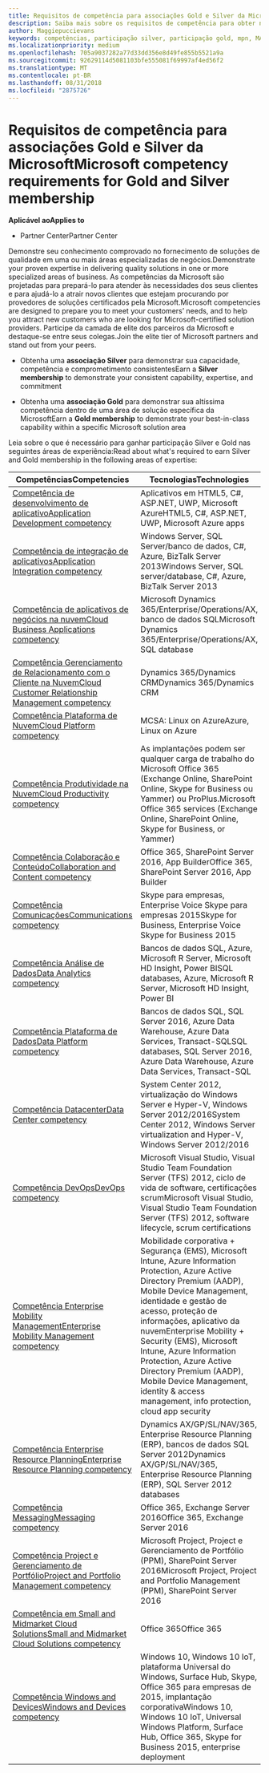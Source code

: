 ```yaml
---
title: Requisitos de competência para associações Gold e Silver da Microsoft | Partner Center
description: Saiba mais sobre os requisitos de competência para obter níveis de associação Gold e Silver.
author: Maggiepuccievans
keywords: competências, participação silver, participação gold, mpn, MAPS, habilidades, Microsoft Partner Network, associação de rede
ms.localizationpriority: medium
ms.openlocfilehash: 705a9037282a77d33dd356e8d49fe855b5521a9a
ms.sourcegitcommit: 92629114d5081103bfe555081f69997af4ed56f2
ms.translationtype: MT
ms.contentlocale: pt-BR
ms.lasthandoff: 08/31/2018
ms.locfileid: "2875726"
---
```

# <a name="microsoft-competency-requirements-for-gold-and-silver-membership"></a><span data-ttu-id="0394e-104">Requisitos de competência para associações Gold e Silver da Microsoft</span><span class="sxs-lookup"><span data-stu-id="0394e-104">Microsoft competency requirements for Gold and Silver membership</span></span>

**<span data-ttu-id="0394e-105">Aplicável ao</span><span class="sxs-lookup"><span data-stu-id="0394e-105">Applies to</span></span>**

-  <span data-ttu-id="0394e-106">Partner Center</span><span class="sxs-lookup"><span data-stu-id="0394e-106">Partner Center</span></span>

<span data-ttu-id="0394e-107">Demonstre seu conhecimento comprovado no fornecimento de soluções de qualidade em uma ou mais áreas especializadas de negócios.</span><span class="sxs-lookup"><span data-stu-id="0394e-107">Demonstrate your proven expertise in delivering quality solutions in one or more specialized areas of business.</span></span> <span data-ttu-id="0394e-108">As competências da Microsoft são projetadas para prepará-lo para atender às necessidades dos seus clientes e para ajudá-lo a atrair novos clientes que estejam procurando por provedores de soluções certificados pela Microsoft.</span><span class="sxs-lookup"><span data-stu-id="0394e-108">Microsoft competencies are designed to prepare you to meet your customers’ needs, and to help you attract new customers who are looking for Microsoft-certified solution providers.</span></span> <span data-ttu-id="0394e-109">Participe da camada de elite dos parceiros da Microsoft e destaque-se entre seus colegas.</span><span class="sxs-lookup"><span data-stu-id="0394e-109">Join the elite tier of Microsoft partners and stand out from your peers.</span></span>

- <span data-ttu-id="0394e-110">Obtenha uma **associação Silver** para demonstrar sua capacidade, competência e comprometimento consistentes</span><span class="sxs-lookup"><span data-stu-id="0394e-110">Earn a **Silver membership** to demonstrate your consistent capability, expertise, and commitment</span></span>

- <span data-ttu-id="0394e-111">Obtenha uma **associação Gold** para demonstrar sua altíssima competência dentro de uma área de solução específica da Microsoft</span><span class="sxs-lookup"><span data-stu-id="0394e-111">Earn a **Gold membership** to demonstrate your best-in-class capability within a specific Microsoft solution area</span></span>

<span data-ttu-id="0394e-112">Leia sobre o que é necessário para ganhar participação Silver e Gold nas seguintes áreas de experiência:</span><span class="sxs-lookup"><span data-stu-id="0394e-112">Read about what's required to earn Silver and Gold membership in the following areas of expertise:</span></span>


| <span data-ttu-id="0394e-113">Competências</span><span class="sxs-lookup"><span data-stu-id="0394e-113">Competencies</span></span>  | <span data-ttu-id="0394e-114">Tecnologias</span><span class="sxs-lookup"><span data-stu-id="0394e-114">Technologies</span></span> |
|   ------------------   |   -------   |
| [<span data-ttu-id="0394e-115">Competência de desenvolvimento de aplicativo</span><span class="sxs-lookup"><span data-stu-id="0394e-115">Application Development competency</span></span>](https://partner.microsoft.com/membership/application-development-competency) | <span data-ttu-id="0394e-116">Aplicativos em HTML5, C#, ASP.NET, UWP, Microsoft Azure</span><span class="sxs-lookup"><span data-stu-id="0394e-116">HTML5, C#, ASP.NET, UWP, Microsoft Azure apps</span></span> |
| [<span data-ttu-id="0394e-117">Competência de integração de aplicativos</span><span class="sxs-lookup"><span data-stu-id="0394e-117">Application Integration competency</span></span>](https://partner.microsoft.com/membership/application-integration-competency) | <span data-ttu-id="0394e-118">Windows Server, SQL Server/banco de dados, C#, Azure, BizTalk Server 2013</span><span class="sxs-lookup"><span data-stu-id="0394e-118">Windows Server, SQL server/database, C#, Azure, BizTalk Server 2013</span></span>|
| [<span data-ttu-id="0394e-119">Competência de aplicativos de negócios na nuvem</span><span class="sxs-lookup"><span data-stu-id="0394e-119">Cloud Business Applications competency</span></span>](https://partner.microsoft.com/membership/cloud-business-applications-competency)| <span data-ttu-id="0394e-120">Microsoft Dynamics 365/Enterprise/Operations/AX, banco de dados SQL</span><span class="sxs-lookup"><span data-stu-id="0394e-120">Microsoft Dynamics 365/Enterprise/Operations/AX, SQL database</span></span> |
| [<span data-ttu-id="0394e-121">Competência Gerenciamento de Relacionamento com o Cliente na Nuvem</span><span class="sxs-lookup"><span data-stu-id="0394e-121">Cloud Customer Relationship Management competency</span></span>](https://partner.microsoft.com/membership/cloud-customer-relationship-management-competency)| <span data-ttu-id="0394e-122">Dynamics 365/Dynamics CRM</span><span class="sxs-lookup"><span data-stu-id="0394e-122">Dynamics 365/Dynamics CRM</span></span> |
| [<span data-ttu-id="0394e-123">Competência Plataforma de Nuvem</span><span class="sxs-lookup"><span data-stu-id="0394e-123">Cloud Platform competency</span></span>](https://partner.microsoft.com/membership/cloud-platform-competency)| <span data-ttu-id="0394e-124">MCSA: Linux on Azure</span><span class="sxs-lookup"><span data-stu-id="0394e-124">Azure, Linux on Azure</span></span> |
| [<span data-ttu-id="0394e-125">Competência Produtividade na Nuvem</span><span class="sxs-lookup"><span data-stu-id="0394e-125">Cloud Productivity competency</span></span>](https://partner.microsoft.com/membership/cloud-productivity-competency)| <span data-ttu-id="0394e-126">As implantações podem ser qualquer carga de trabalho do Microsoft Office 365 (Exchange Online, SharePoint Online, Skype for Business ou Yammer) ou ProPlus.</span><span class="sxs-lookup"><span data-stu-id="0394e-126">Microsoft Office 365 services (Exchange Online, SharePoint Online, Skype for Business, or Yammer)</span></span>|
| [<span data-ttu-id="0394e-127">Competência Colaboração e Conteúdo</span><span class="sxs-lookup"><span data-stu-id="0394e-127">Collaboration and Content competency</span></span>](https://partner.microsoft.com/membership/collaboration-and-content-competency)| <span data-ttu-id="0394e-128">Office 365, SharePoint Server 2016, App Builder</span><span class="sxs-lookup"><span data-stu-id="0394e-128">Office 365, SharePoint Server 2016, App Builder</span></span> |
| [<span data-ttu-id="0394e-129">Competência Comunicações</span><span class="sxs-lookup"><span data-stu-id="0394e-129">Communications competency</span></span>](https://partner.microsoft.com/membership/communications-competency)| <span data-ttu-id="0394e-130">Skype para empresas, Enterprise Voice Skype para empresas 2015</span><span class="sxs-lookup"><span data-stu-id="0394e-130">Skype for Business, Enterprise Voice Skype for Business 2015</span></span> |
| [<span data-ttu-id="0394e-131">Competência Análise de Dados</span><span class="sxs-lookup"><span data-stu-id="0394e-131">Data Analytics competency</span></span>](https://partner.microsoft.com/membership/data-analytics-competency)| <span data-ttu-id="0394e-132">Bancos de dados SQL, Azure, Microsoft R Server, Microsoft HD Insight, Power BI</span><span class="sxs-lookup"><span data-stu-id="0394e-132">SQL databases, Azure, Microsoft R Server, Microsoft HD Insight, Power BI</span></span> |
| [<span data-ttu-id="0394e-133">Competência Plataforma de Dados</span><span class="sxs-lookup"><span data-stu-id="0394e-133">Data Platform competency</span></span>](https://partner.microsoft.com/membership/data-platform-competency)| <span data-ttu-id="0394e-134">Bancos de dados SQL, SQL Server 2016, Azure Data Warehouse, Azure Data Services, Transact-SQL</span><span class="sxs-lookup"><span data-stu-id="0394e-134">SQL databases, SQL Server 2016, Azure Data Warehouse, Azure Data Services, Transact-SQL</span></span> |
| [<span data-ttu-id="0394e-135">Competência Datacenter</span><span class="sxs-lookup"><span data-stu-id="0394e-135">Data Center competency</span></span>](https://partner.microsoft.com/membership/datacenter-competency)| <span data-ttu-id="0394e-136">System Center 2012, virtualização do Windows Server e Hyper-V, Windows Server 2012/2016</span><span class="sxs-lookup"><span data-stu-id="0394e-136">System Center 2012, Windows Server virtualization and Hyper-V, Windows Server 2012/2016</span></span> |
| [<span data-ttu-id="0394e-137">Competência DevOps</span><span class="sxs-lookup"><span data-stu-id="0394e-137">DevOps competency</span></span>](https://partner.microsoft.com/membership/devops-competency)| <span data-ttu-id="0394e-138">Microsoft Visual Studio, Visual Studio Team Foundation Server (TFS) 2012, ciclo de vida de software, certificações scrum</span><span class="sxs-lookup"><span data-stu-id="0394e-138">Microsoft Visual Studio, Visual Studio Team Foundation Server (TFS) 2012, software lifecycle, scrum certifications</span></span> |
| [<span data-ttu-id="0394e-139">Competência Enterprise Mobility Management</span><span class="sxs-lookup"><span data-stu-id="0394e-139">Enterprise Mobility Management competency</span></span>](https://partner.microsoft.com/membership/enterprise-mobility-management-competency)| <span data-ttu-id="0394e-140">Mobilidade corporativa + Segurança (EMS), Microsoft Intune, Azure Information Protection, Azure Active Directory Premium (AADP), Mobile Device Management, identidade e gestão de acesso, proteção de informações, aplicativo da nuvem</span><span class="sxs-lookup"><span data-stu-id="0394e-140">Enterprise Mobility + Security (EMS), Microsoft Intune, Azure Information Protection, Azure Active Directory Premium (AADP), Mobile Device Management, identity & access management, info protection, cloud app security</span></span> |
| [<span data-ttu-id="0394e-141">Competência Enterprise Resource Planning</span><span class="sxs-lookup"><span data-stu-id="0394e-141">Enterprise Resource Planning competency</span></span>](https://partner.microsoft.com/membership/enterprise-resource-planning-competency)| <span data-ttu-id="0394e-142">Dynamics AX/GP/SL/NAV/365, Enterprise Resource Planning (ERP), bancos de dados SQL Server 2012</span><span class="sxs-lookup"><span data-stu-id="0394e-142">Dynamics AX/GP/SL/NAV/365, Enterprise Resource Planning (ERP), SQL Server 2012 databases</span></span>  |
| [<span data-ttu-id="0394e-143">Competência Messaging</span><span class="sxs-lookup"><span data-stu-id="0394e-143">Messaging competency</span></span>](https://partner.microsoft.com/membership/messaging-competency)| <span data-ttu-id="0394e-144">Office 365, Exchange Server 2016</span><span class="sxs-lookup"><span data-stu-id="0394e-144">Office 365, Exchange Server 2016</span></span> |
| [<span data-ttu-id="0394e-145">Competência Project e Gerenciamento de Portfólio</span><span class="sxs-lookup"><span data-stu-id="0394e-145">Project and Portfolio Management competency</span></span>](https://partner.microsoft.com/membership/project-portfolio-management-competency)| <span data-ttu-id="0394e-146">Microsoft Project, Project e Gerenciamento de Portfólio (PPM), SharePoint Server 2016</span><span class="sxs-lookup"><span data-stu-id="0394e-146">Microsoft Project, Project and Portfolio Management (PPM), SharePoint Server 2016</span></span>|
| [<span data-ttu-id="0394e-147">Competência em Small and Midmarket Cloud Solutions</span><span class="sxs-lookup"><span data-stu-id="0394e-147">Small and Midmarket Cloud Solutions competency</span></span>](https://partner.microsoft.com/membership/small-midmarket-cloud-solutions-competency)| <span data-ttu-id="0394e-148">Office 365</span><span class="sxs-lookup"><span data-stu-id="0394e-148">Office 365</span></span> |
| [<span data-ttu-id="0394e-149">Competência Windows and Devices</span><span class="sxs-lookup"><span data-stu-id="0394e-149">Windows and Devices competency</span></span>](https://partner.microsoft.com/membership/windows-and-devices-competency)| <span data-ttu-id="0394e-150">Windows 10, Windows 10 IoT, plataforma Universal do Windows, Surface Hub, Skype, Office 365 para empresas de 2015, implantação corporativa</span><span class="sxs-lookup"><span data-stu-id="0394e-150">Windows 10, Windows 10 IoT, Universal Windows Platform, Surface Hub, Office 365, Skype for Business 2015, enterprise deployment</span></span> |